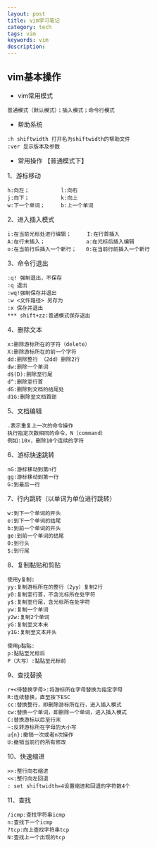 ```yaml
---
layout: post
title: vim学习笔记
category: tech
tags: vim
keywords: vim
description: 
---
```

## vim基本操作

- vim常用模式

```
普通模式（默认模式）；插入模式；命令行模式
``` 		
- 帮助系统

```    
:h shiftwidth 打开名为shiftwidth的帮助文件
:ver 显示版本及参数  
```
 		
- 常用操作 【普通模式下】


 1、游标移动 
 
```
h:向左；          l:向右
j:向下；          k:向上
w:下一个单词；     b:上一个单词
```
 
 2、进入插入模式
 
``` 
i:在当前光标处进行编辑；	  I:在行首插入	
A:在行末插入；	         a:在光标后插入编辑
o:在当前行后插入一个新行；	 0:在当前行前插入一个新行
```
  
  3、命令行退出
  
``` 
:q! 强制退出，不保存
:q 退出
:wq!强制保存并退出
:w <文件路径> 另存为
:x 保存并退出
*** shift+zz:普通模式保存退出
```  	   
  4、删除文本
  
```  
x:删除游标所在的字符（delete）
X:删除游标所在的前一个字符
dd:删除整行 （2dd）删除2行
dw:删除一个单词
d$(D):删除至行尾
d^:删除至行首
dG:删除到文档的结尾处
d1G:删除至文档首部
```	
  5、文档编辑
  
``` 	
.表示重复上一次的命令操作
执行指定次数相同的命令，N（command）
例如:10x，删除10个连续的字符

```	

 6、游标快速跳转
 
``` 
nG:游标移动到第n行
gg:游标移动到第一行
G:到最后一行

``` 
  7、行内跳转（以单词为单位进行跳转）
  
```
w:到下一个单词的开头
e:到下一个单词的结尾
b:到前一个单词的开头
ge:到前一个单词的结尾
0:到行头
$:到行尾
```  		
 8、复制黏贴和剪贴
 
```
使用y复制:
yy:复制游标所在的整行（2yy）复制2行
y0:复制至行首，不含光标所在处字符
y$:复制至行尾，含光标所在处字符
yw:复制一个单词
y2w:复制2个单词
yG:复制至文本末
y1G:复制至文本开头
	
使用p黏贴:
p:黏贴至光标后
P（大写）:黏贴至光标前
``` 		
 9、查找替换
 
```
r+<待替换字母>:将游标所在字母替换为指定字母
R:连续替换，直至按下ESC
cc:替换整行，即删除游标所在行，进入插入模式
cw:替换一个单词，即删除一个单词，进入插入模式
C:替换游标以后至行末
~:反转游标所在字母的大小写
u{n}:撤销一次或者n次操作
U:撤销当前行的所有修改
``` 		
 10、快速缩进
 
```
>>:整行向右缩进
<<:整行向左回退
: set shiftwidth=4设置缩进和回退的字符数4个
```		
 11、查找
 
```
/icmp:查找字符串icmp
n:查找下一个icmp
?tcp:向上查找字符串tcp
N:查找上一个出现的tcp
```
  
 		
 
 
 		
 		
 		
 		
 		
 		
 
  
  		    
  		
  		
  
    	
    	
 
    	
    	
